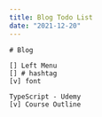 ```yaml
---
title: Blog Todo List
date: "2021-12-20"
---
```


```
# Blog
```

```
[] Left Menu
[] # hashtag
[v] font
```

```
TypeScript - Udemy
[v] Course Outline
```

